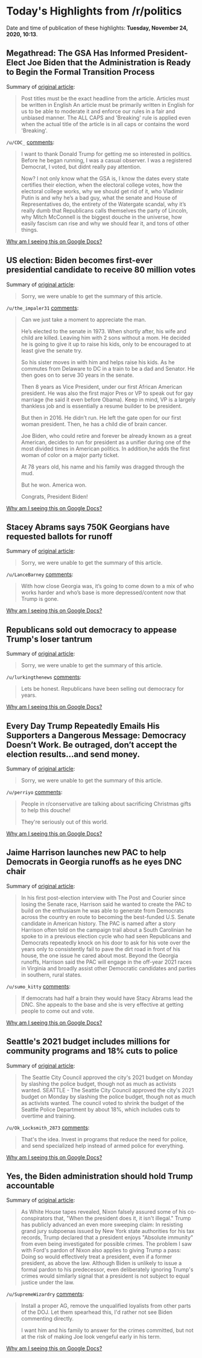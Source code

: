 # Today's Highlights from /r/politics

Date and time of publication of these highlights: **Tuesday, November 24, 2020, 10:13**.

## Megathread: The GSA Has Informed President-Elect Joe Biden that the Administration is Ready to Begin the Formal Transition Process

Summary of [original article](https://www.reddit.com/r/politics/comments/jztvos/megathread_the_gsa_has_informed_presidentelect/):

> Post titles must be the exact headline from the article. Articles must be written in English An article must be primarily written in English for us to be able to moderate it and enforce our rules in a fair and unbiased manner. The ALL CAPS and 'Breaking' rule is applied even when the actual title of the article is in all caps or contains the word 'Breaking'.

`/u/CDC_` [comments](https://www.reddit.com/r/politics/comments/jztvos/megathread_the_gsa_has_informed_presidentelect/):

> I want to thank Donald Trump for getting me so interested in politics. Before he began running, I was a casual observer. I was a registered Democrat, I voted, but didnt really pay attention.
> 
> Now? I not only know what the GSA is, I know the dates every state certifies their election, when the electoral college votes, how the electoral college works, why we should get rid of it, who Vladimir Putin is and why he’s a bad guy, what the senate and House of Representatives do, the entirety of the Watergate scandal, why it’s really dumb that Republicans calls themselves the party of Lincoln, why Mitch McConnell is the biggest douche in the universe, how easily fascism can rise and why we should fear it, and tons of other things.

[Why am I seeing this on Google Docs?](https://docs.google.com/document/d/1Dc6We63vOXIZsc0op-Bt4abqkYjXzOigalQqFxmvvbM/edit?usp=sharing)

## US election: Biden becomes first-ever presidential candidate to receive 80 million votes

Summary of [original article](https://www.independent.co.uk/news/world/americas/us-election-2020/joe-biden-election-result-trump-b1761117.html):

> Sorry, we were unable to get the summary of this article.

`/u/the_impaler31` [comments](https://www.reddit.com/r/politics/comments/k07ocv/us_election_biden_becomes_firstever_presidential/):

> Can we just take a moment to appreciate the man.
> 
> He’s elected to the senate in 1973. When shortly after, his wife and child are killed. Leaving him with 2 sons without a mom. He decided he is going to give it up to raise his kids, only to be encouraged to at least give the senate try.
> 
> 
> So his sister moves in with him and helps raise his kids. As he commutes from Delaware to DC in a train to be a dad and Senator.
> He then goes on to serve 30 years in the senate.
> 
> 
> Then 8 years as Vice President, under our first African American president. He was also the first major Pres or VP to speak out for gay marriage (he said it even before Obama). Keep in mind, VP is a largely thankless job and is essentially a resume builder to be president. 
> 
> 
> But then in 2016. He didn’t run. He left the gate open for our first woman president. Then, he has a child die of brain cancer.
> 
> 
> Joe Biden, who could retire and forever be already known as a great American, decides to run for president as a unifier during one of the most divided times in American politics. In addition,he adds the first woman of color on a major party ticket.
> 
> 
> At 78 years old, his name and his family was dragged through the mud.
> 
> 
> But he won. America won.
> 
> 
> Congrats, President Biden!

[Why am I seeing this on Google Docs?](https://docs.google.com/document/d/1Dc6We63vOXIZsc0op-Bt4abqkYjXzOigalQqFxmvvbM/edit?usp=sharing)

## Stacey Abrams says 750K Georgians have requested ballots for runoff

Summary of [original article](https://www.foxnews.com/politics/stacey-abrams-says-750k-georgians-have-requested-ballots-for-runoff):

> Sorry, we were unable to get the summary of this article.

`/u/LanceBarney` [comments](https://www.reddit.com/r/politics/comments/k048pi/stacey_abrams_says_750k_georgians_have_requested/):

> With how close Georgia was, it’s going to come down to a mix of who works harder and who’s base is more depressed/content now that Trump is gone.

[Why am I seeing this on Google Docs?](https://docs.google.com/document/d/1Dc6We63vOXIZsc0op-Bt4abqkYjXzOigalQqFxmvvbM/edit?usp=sharing)

## Republicans sold out democracy to appease Trump's loser tantrum

Summary of [original article](https://www.businessinsider.com/republicans-sold-out-democracy-appease-trumps-loser-tantrum-gsa-letter-2020-11):

> Sorry, we were unable to get the summary of this article.

`/u/lurkingthenews` [comments](https://www.reddit.com/r/politics/comments/k055sr/republicans_sold_out_democracy_to_appease_trumps/):

> Lets be honest. Republicans have been selling out democracy for years.

[Why am I seeing this on Google Docs?](https://docs.google.com/document/d/1Dc6We63vOXIZsc0op-Bt4abqkYjXzOigalQqFxmvvbM/edit?usp=sharing)

## Every Day Trump Repeatedly Emails His Supporters a Dangerous Message: Democracy Doesn’t Work. Be outraged, don’t accept the election results…and send money.

Summary of [original article](https://www.motherjones.com/politics/2020/11/every-day-trump-repeatedly-emails-his-supporters-a-dangerous-message-democracy-doesnt-work/):

> Sorry, we were unable to get the summary of this article.

`/u/perriyo` [comments](https://www.reddit.com/r/politics/comments/k05kkv/every_day_trump_repeatedly_emails_his_supporters/):

> People in r/conservative are talking about sacrificing Christmas gifts to help this douche! 
> 
> They're seriously out of this world.

[Why am I seeing this on Google Docs?](https://docs.google.com/document/d/1Dc6We63vOXIZsc0op-Bt4abqkYjXzOigalQqFxmvvbM/edit?usp=sharing)

## Jaime Harrison launches new PAC to help Democrats in Georgia runoffs as he eyes DNC chair

Summary of [original article](https://www.postandcourier.com/politics/jaime-harrison-launches-new-pac-to-help-democrats-in-georgia-runoffs-as-he-eyes-dnc/article_87349c7e-2dbe-11eb-834d-174dfc9ff8ee.html):

> In his first post-election interview with The Post and Courier since losing the Senate race, Harrison said he wanted to create the PAC to build on the enthusiasm he was able to generate from Democrats across the country en route to becoming the best-funded U.S. Senate candidate in American history. The PAC is named after a story Harrison often told on the campaign trail about a South Carolinian he spoke to in a previous election cycle who had seen Republicans and Democrats repeatedly knock on his door to ask for his vote over the years only to consistently fail to pave the dirt road in front of his house, the one issue he cared about most. Beyond the Georgia runoffs, Harrison said the PAC will engage in the off-year 2021 races in Virginia and broadly assist other Democratic candidates and parties in southern, rural states.

`/u/sumo_kitty` [comments](https://www.reddit.com/r/politics/comments/k03olk/jaime_harrison_launches_new_pac_to_help_democrats/):

> If democrats had half a brain they would have Stacy Abrams lead the DNC. She appeals to the base and she is very effective at getting people to come out and vote.

[Why am I seeing this on Google Docs?](https://docs.google.com/document/d/1Dc6We63vOXIZsc0op-Bt4abqkYjXzOigalQqFxmvvbM/edit?usp=sharing)

## Seattle's 2021 budget includes millions for community programs and 18% cuts to police

Summary of [original article](https://www.king5.com/article/news/local/seattle/seattle-budget-includes-cuts-to-police-investments-in-community-programs/281-9a123fcc-568a-4c79-84fb-fce6be58f12c):

> The Seattle City Council approved the city's 2021 budget on Monday by slashing the police budget, though not as much as activists wanted. SEATTLE - The Seattle City Council approved the city's 2021 budget on Monday by slashing the police budget, though not as much as activists wanted. The council voted to shrink the budget of the Seattle Police Department by about 18%, which includes cuts to overtime and training.

`/u/Ok_Locksmith_2873` [comments](https://www.reddit.com/r/politics/comments/k050s7/seattles_2021_budget_includes_millions_for/):

> That's the idea. Invest in programs that reduce the need for police, and send specialized help instead of armed police for everything.

[Why am I seeing this on Google Docs?](https://docs.google.com/document/d/1Dc6We63vOXIZsc0op-Bt4abqkYjXzOigalQqFxmvvbM/edit?usp=sharing)

## Yes, the Biden administration should hold Trump accountable

Summary of [original article](https://www.washingtonpost.com/opinions/2020/11/24/yes-biden-administration-should-hold-trump-accountable/):

> As White House tapes revealed, Nixon falsely assured some of his co-conspirators that, "When the president does it, it isn't illegal." Trump has publicly advanced an even more sweeping claim: In resisting grand jury subpoenas issued by New York state authorities for his tax records, Trump declared that a president enjoys "Absolute immunity" from even being investigated for possible crimes. The problem I saw with Ford's pardon of Nixon also applies to giving Trump a pass: Doing so would effectively treat a president, even if a former president, as above the law. Although Biden is unlikely to issue a formal pardon to his predecessor, even deliberately ignoring Trump's crimes would similarly signal that a president is not subject to equal justice under the law.

`/u/SupremeWizardry` [comments](https://www.reddit.com/r/politics/comments/k06l7z/yes_the_biden_administration_should_hold_trump/):

> Install a proper AG, remove the unqualified loyalists from other parts of the DOJ. Let them spearhead this, I'd rather not see Biden commenting directly.
> 
> I want him and his family to answer for the crimes committed, but not at the risk of making Joe look vengeful early in his term.

[Why am I seeing this on Google Docs?](https://docs.google.com/document/d/1Dc6We63vOXIZsc0op-Bt4abqkYjXzOigalQqFxmvvbM/edit?usp=sharing)

